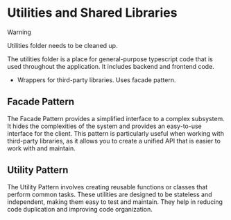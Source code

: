 # Utilities and Shared Libraries

> [!WARNING]  
> Utilities folder needs to be cleaned up.

The utilities folder is a place for general-purpose typescript code that is used throughout the application. It includes
backend and frontend code.

- Wrappers for third-party libraries. Uses facade pattern.

## Facade Pattern

The Facade Pattern provides a simplified interface to a complex subsystem. It hides the complexities of the system and
provides an easy-to-use interface for the client. This pattern is particularly useful when working with third-party
libraries, as it allows you to create a unified API that is easier to work with and maintain.

## Utility Pattern

The Utility Pattern involves creating reusable functions or classes that perform common tasks. These utilities are
designed to be stateless and independent, making them easy to test and maintain. They help in reducing code duplication
and improving code organization.
